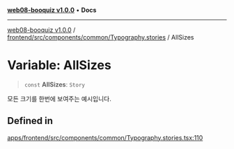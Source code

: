 [**web08-booquiz v1.0.0**](../../../../../../README.md) • **Docs**

***

[web08-booquiz v1.0.0](../../../../../../modules.md) / [frontend/src/components/common/Typography.stories](../README.md) / AllSizes

# Variable: AllSizes

> `const` **AllSizes**: `Story`

모든 크기를 한번에 보여주는 예시입니다.

## Defined in

[apps/frontend/src/components/common/Typography.stories.tsx:110](https://github.com/boostcampwm-2024/web08-BooQuiz/blob/7e828c98e22bdcb5cd4d46c7c476fd54ffa246ae/apps/frontend/src/components/common/Typography.stories.tsx#L110)
